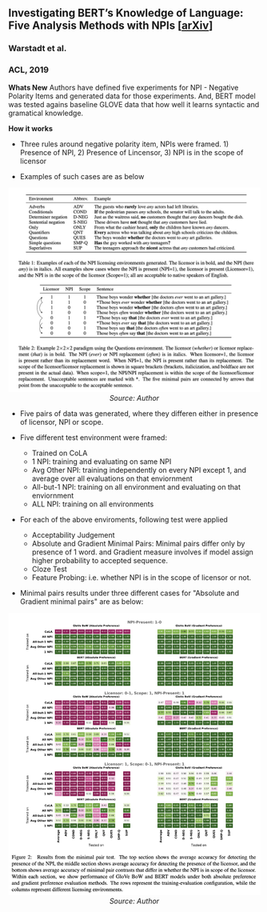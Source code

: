 ## Investigating BERT’s Knowledge of Language: Five Analysis Methods with NPIs [[arXiv](https://arxiv.org/pdf/1909.02597.pdf)]
### Warstadt et al. 
### ACL, 2019

**Whats New** Authors have defined five experiments for NPI - Negative Polarity Items and generated data for those experiments. And, BERT model was tested agains baseline GLOVE data that how well it learns syntactic and gramatical knowledge.

**How it works**
* Three rules around negative polarity item, NPIs were framed. 1) Presence of NPI, 2) Presence of Lincensor, 3) NPI is in the scope of licensor

* Examples of such cases are as below

<p align="center">
<img width=600 src="images/npi_bert_examples.png">
<em>Source: Author</em>
</p>

* Five pairs of data was generated, where they differen either in presence of licensor, NPI or scope.

* Five different test environment were framed:
    * Trained on CoLA
    * 1 NPI: training and evaluating on same NPI
    * Avg Other NPI: training independently on every NPI except 1, and average over all evaluations on that enviornment
    * All-but-1 NPI: training on all environment and evaluating on that enviornment
    * ALL NPI: training on all environments

* For each of the above enviroments, following test were applied
    * Acceptability Judgement
    * Absolute and Gradient Minimal Pairs: Minimal pairs differ only by presence of 1 word. and Gradient measure involves if model assign higher probability to accepted sequence.
    * Cloze Test
    * Feature Probing: i.e. whether NPI is in the scope of licensor or not.

* Minimal pairs results under three different cases for "Absolute and Gradient minimal pairs" are as below:

<p align="center">
<img width=600 src="images/npi_bert_results.png">
<em>Source: Author</em>
</p>




